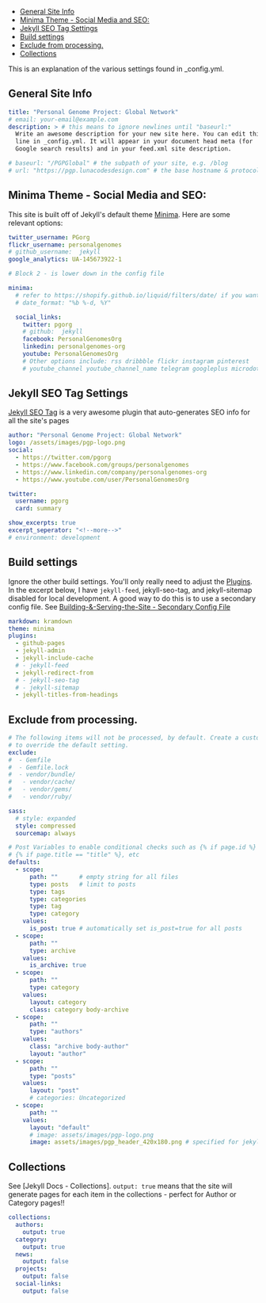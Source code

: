 <!-- # Configuring-Jekyll -->

<!-- MarkdownTOC -->

* [General Site Info](#general-site-info)
* [Minima Theme - Social Media and SEO:](#minima-theme---social-media-and-seo)
* [Jekyll SEO Tag Settings](#jekyll-seo-tag-settings)
* [Build settings](#build-settings)
* [Exclude from processing.](#exclude-from-processing)
* [Collections](#collections)

<!-- /MarkdownTOC -->

This is an explanation of the various settings found in _config.yml.

<a id="general-site-info"></a>
## General Site Info

```yaml
title: "Personal Genome Project: Global Network"
# email: your-email@example.com
description: > # this means to ignore newlines until "baseurl:"
  Write an awesome description for your new site here. You can edit this
  line in _config.yml. It will appear in your document head meta (for
  Google search results) and in your feed.xml site description.

# baseurl: "/PGPGlobal" # the subpath of your site, e.g. /blog
# url: "https://pgp.lunacodesdesign.com" # the base hostname & protocol for your site, e.g. http://example.com
```

<a id="minima-theme---social-media-and-seo"></a>
## Minima Theme - Social Media and SEO:

This site is built off of Jekyll's default theme [Minima](https://github.com/jekyll/minima). Here are some relevant options:

```yaml
twitter_username: PGorg
flickr_username: personalgenomes
# github_username:  jekyll
google_analytics: UA-145673922-1

# Block 2 - is lower down in the config file

minima:
  # refer to https://shopify.github.io/liquid/filters/date/ if you want to customize this
  # date_format: "%b %-d, %Y"

  social_links:
    twitter: pgorg
    # github:  jekyll
    facebook: PersonalGenomesOrg
    linkedin: personalgenomes-org
    youtube: PersonalGenomesOrg
    # Other options include: rss dribbble flickr instagram pinterest
    # youtube_channel youtube_channel_name telegram googleplus microdotblog

```


<a id="jekyll-seo-tag-settings"></a>
## Jekyll SEO Tag Settings

[Jekyll SEO Tag](https://github.com/jekyll/jekyll-seo-tag/blob/master/docs/usage.md) is a very awesome plugin that auto-generates SEO info for all the site's pages

```yaml
author: "Personal Genome Project: Global Network"
logo: /assets/images/pgp-logo.png
social:
  - https://twitter.com/pgorg
  - https://www.facebook.com/groups/personalgenomes
  - https://www.linkedin.com/company/personalgenomes-org
  - https://www.youtube.com/user/PersonalGenomesOrg

twitter:
  username: pgorg
  card: summary

show_excerpts: true
excerpt_seperator: "<!--more-->"
# environment: development
```


<a id="build-settings"></a>
## Build settings

Ignore the other build settings. You'll only really need to adjust the [Plugins](Plugins.md). In the excerpt below, I have `jekyll-feed`, jekyll-seo-tag, and jekyll-sitemap disabled for local development. A good way to do this is to use a secondary config file. See [Building-&-Serving-the-Site - Secondary Config File](Building-&-Serving-the-Site#secondary-config-file.md)

```yaml
markdown: kramdown
theme: minima
plugins:
  - github-pages
  - jekyll-admin
  - jekyll-include-cache
  # - jekyll-feed
  - jekyll-redirect-from
  # - jekyll-seo-tag
  # - jekyll-sitemap
  - jekyll-titles-from-headings
```


<a id="exclude-from-processing"></a>
## Exclude from processing.
```yaml
# The following items will not be processed, by default. Create a custom list
# to override the default setting.
exclude:
#  - Gemfile
#  - Gemfile.lock
#  - vendor/bundle/
#   - vendor/cache/
#   - vendor/gems/
#   - vendor/ruby/
```

```yaml
sass:
  # style: expanded
  style: compressed
  sourcemap: always

# Post Variables to enable conditional checks such as {% if page.id %} or
# {% if page.title == "title" %}, etc
defaults:
  - scope:
      path: ""      # empty string for all files
      type: posts   # limit to posts
      type: tags
      type: categories
      type: tag
      type: category
    values:
      is_post: true # automatically set is_post=true for all posts
  - scope:
      path: ""
      type: archive
    values:
      is_archive: true
  - scope:
      path: ""
      type: category
    values:
      layout: category
      class: category body-archive
  - scope:
      path: ""
      type: "authors"
    values:
      class: "archive body-author"
      layout: "author"
  - scope:
      path: ""
      type: "posts"
    values:
      layout: "post"
      # categories: Uncategorized
  - scope:
      path: ""
    values:
      layout: "default"
      # image: assets/images/pgp-logo.png
      image: assets/images/pgp_header_420x180.png # specified for jekyll-seo-tag purposes
```


<a id="collections"></a>
## Collections

See [Jekyll Docs - Collections]. `output: true` means that the site will generate pages for each item in the collections - perfect for Author or Category pages!!

```yaml
collections:
  authors:
    output: true
  category:
    output: true
  news:
    output: false
  projects:
    output: false
  social-links:
    output: false
```
